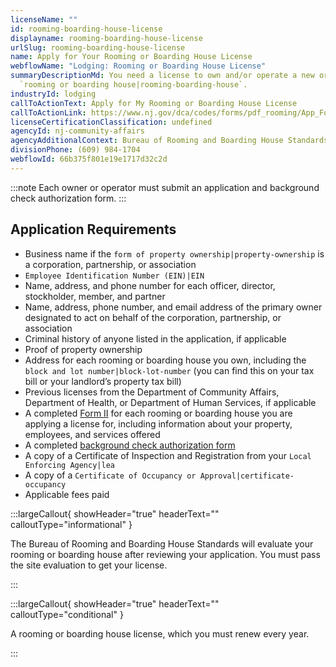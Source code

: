 ```yaml
---
licenseName: ""
id: rooming-boarding-house-license
displayname: rooming-boarding-house-license
urlSlug: rooming-boarding-house-license
name: Apply for Your Rooming or Boarding House License
webflowName: "Lodging: Rooming or Boarding House License"
summaryDescriptionMd: You need a license to own and/or operate a new or existing
  `rooming or boarding house|rooming-boarding-house`.
industryId: lodging
callToActionText: Apply for My Rooming or Boarding House License
callToActionLink: https://www.nj.gov/dca/codes/forms/pdf_rooming/App_Form_I.pdf
licenseCertificationClassification: undefined
agencyId: nj-community-affairs
agencyAdditionalContext: Bureau of Rooming and Boarding House Standards
divisionPhone: (609) 984-1704
webflowId: 66b375f801e19e1717d32c2d
---
```


:::note
Each owner or operator must submit an application and background check authorization form.
:::

## Application Requirements

- Business name if the `form of property ownership|property-ownership` is a corporation, partnership, or association
- `Employee Identification Number (EIN)|EIN`
- Name, address, and phone number for each officer, director, stockholder, member, and partner
- Name, address, phone number, and email address of the primary owner designated to act on behalf of the corporation, partnership, or association
- Criminal history of anyone listed in the application, if applicable
- Proof of property ownership
- Address for each rooming or boarding house you own, including the `block and lot number|block-lot-number` (you can find this on your tax bill or your landlord’s property tax bill)
- Previous licenses from the Department of Community Affairs, Department of Health, or Department of Human Services, if applicable
- A completed [Form II](https://www.nj.gov/dca/codes/forms/pdf_rooming/App_Form_II.pdf) for each rooming or boarding house you are applying a license for, including information about your property, employees, and services offered
- A completed [background check authorization form](https://www.nj.gov/dca/codes/forms/pdf_rooming/Notice_Auth.pdf)
- A copy of a Certificate of Inspection and Registration from your `Local Enforcing Agency|lea`
- A copy of a `Certificate of Occupancy or Approval|certificate-occupancy`
- Applicable fees paid

:::largeCallout{ showHeader="true" headerText="" calloutType="informational" }

The Bureau of Rooming and Boarding House Standards will evaluate your rooming or boarding house after reviewing your application. You must pass the site evaluation to get your license.

:::

:::largeCallout{ showHeader="true" headerText="" calloutType="conditional" }

A rooming or boarding house license, which you must renew every year.

:::
